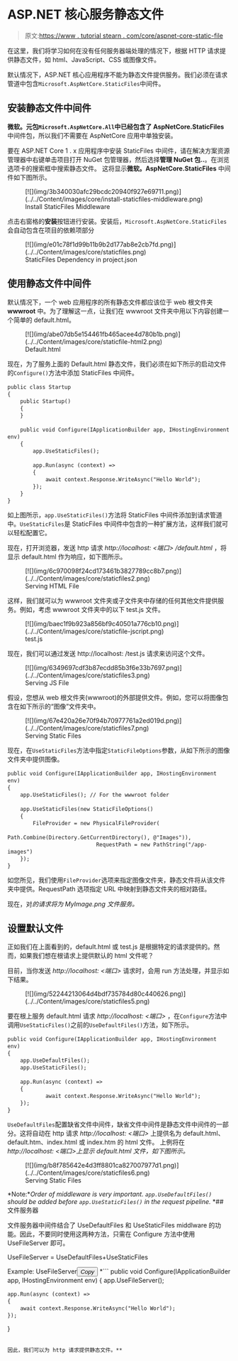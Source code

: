 # ASP.NET 核心服务静态文件

> 原文:[https://www . tutorial stearn . com/core/aspnet-core-static-file](https://www.tutorialsteacher.com/core/aspnet-core-static-file)

在这里，我们将学习如何在没有任何服务器端处理的情况下，根据 HTTP 请求提供静态文件，如 html、JavaScript、CSS 或图像文件。

默认情况下，ASP.NET 核心应用程序不能为静态文件提供服务。我们必须在请求管道中包含`Microsoft.AspNetCore.StaticFiles`中间件。

## 安装静态文件中间件

**微软。元包`Microsoft.AspNetCore.All`中已经包含了 AspNetCore.StaticFiles** 中间件包，所以我们不需要在 AspNetCore 应用中单独安装。

要在 ASP.NET Core 1 . x 应用程序中安装 StaticFiles 中间件，请在解决方案资源管理器中右键单击项目打开 NuGet 包管理器，然后选择**管理 NuGet 包..**。在浏览选项卡的搜索框中搜索静态文件。 这将显示**微软。AspNetCore.StaticFiles** 中间件如下图所示。

<figure>[![](img/3b340030afc29bcdc20940f927e69711.png)](../../Content/images/core/install-staticfiles-middleware.png)

<figcaption>Install StaticFiles Middleware</figcaption>

</figure>

点击右窗格的**安装**按钮进行安装。安装后，`Microsoft.AspNetCore.StaticFiles`会自动包含在项目的依赖项部分

<figure>[![](img/e01c78f1d99b11b9b2d177ab8e2cb7fd.png)](../../Content/images/core/staticfiles.png)

<figcaption>StaticFiles Dependency in project.json</figcaption>

</figure>

## 使用静态文件中间件

默认情况下，一个 web 应用程序的所有静态文件都应该位于 web 根文件夹 **wwwroot** 中。为了理解这一点，让我们在 wwwroot 文件夹中用以下内容创建一个简单的 default.html。

<figure>[![](img/abe07db5e154461fb465acee4d780b1b.png)](../../Content/images/core/staticfile-html2.png)

<figcaption>Default.html</figcaption>

</figure>

现在，为了服务上面的 Default.html 静态文件，我们必须在如下所示的启动文件的`Configure()`方法中添加 StaticFiles 中间件。

```
public class Startup
{
    public Startup()
    {
    } 

    public void Configure(IApplicationBuilder app, IHostingEnvironment env)
    {
        app.UseStaticFiles();

        app.Run(async (context) =>
        {
            await context.Response.WriteAsync("Hello World");
        });
    }
} 
```

如上图所示，`app.UseStaticFiles()`方法将 StaticFiles 中间件添加到请求管道中。`UseStaticFiles`是 StaticFiles 中间件中包含的一种扩展方法，这样我们就可以轻松配置它。

现在，打开浏览器，发送 http 请求 *http://localhost: <端口> /default.html* ，将显示 default.html 作为响应，如下图所示。

<figure>[![](img/6c970098f24cd173461b3827789cc8b7.png)](../../Content/images/core/staticfiles2.png)

<figcaption>Serving HTML File</figcaption>

</figure>

这样，我们就可以为 wwwroot 文件夹或子文件夹中存储的任何其他文件提供服务。例如，考虑 wwwroot 文件夹中的以下 test.js 文件。

<figure>[![](img/baec1f9b923a856bf9c40501a776cb10.png)](../../Content/images/core/staticfile-jscript.png)

<figcaption>test.js</figcaption>

</figure>

现在，我们可以通过发送 http://localhost: <port>/test.js 请求来访问这个文件。</port>

<figure>[![](img/6349697cdf3b87ecdd85b3f6e33b7697.png)](../../Content/images/core/staticfiles3.png)

<figcaption>Serving JS File</figcaption>

</figure>

假设，您想从 web 根文件夹(wwwroot)的外部提供文件。例如，您可以将图像包含在如下所示的“图像”文件夹中。

<figure>[![](img/67e420a26e70f94b70977761a2ed019d.png)](../../Content/images/core/staticfiles7.png)

<figcaption>Serving Static Files</figcaption>

</figure>

现在，在`UseStaticFiles`方法中指定`StaticFileOptions`参数，从如下所示的图像文件夹中提供图像。

```
public void Configure(IApplicationBuilder app, IHostingEnvironment env)
{
    app.UseStaticFiles(); // For the wwwroot folder

    app.UseStaticFiles(new StaticFileOptions()
    {
        FileProvider = new PhysicalFileProvider(
                            Path.Combine(Directory.GetCurrentDirectory(), @"Images")),
                            RequestPath = new PathString("/app-images")
    });
} 
```

如您所见，我们使用`FileProvider`选项来指定图像文件夹，静态文件将从该文件夹中提供。RequestPath 选项指定 URL 中映射到静态文件夹的相对路径。

现在，对*的请求将为 MyImage.png 文件服务。*

## 设置默认文件

正如我们在上面看到的，default.html 或 test.js 是根据特定的请求提供的。然而，如果我们想在根请求上提供默认的 html 文件呢？

目前，当你发送 *http://localhost: <端口>* 请求时，会用 run 方法处理，并显示如下结果。

<figure>[![](img/52244213064d4bdf735784d80c440626.png)](../../Content/images/core/staticfiles5.png)</figure>

要在根上服务 default.html 请求 *http://localhost: <端口>* ，在`Configure`方法中调用`UseStaticFiles()`之前的`UseDefaultFiles()`方法，如下所示。

```
public void Configure(IApplicationBuilder app, IHostingEnvironment env)
{
    app.UseDefaultFiles();
    app.UseStaticFiles();

    app.Run(async (context) =>
    {
            await context.Response.WriteAsync("Hello World");
    });
} 
```

`UseDefaultFiles`配置缺省文件中间件，缺省文件中间件是静态文件中间件的一部分。这将自动在 http 请求 *http://localhost: <端口>* 上提供名为 default.html、default.htm、index.html 或 index.htm 的 html 文件。 上例将在 *http://localhost: <端口>上显示 default.html 文件，如下图所示。*

<figure>[![](img/b8f785642e4d3ff8801ca827007977d1.png)](../../Content/images/core/staticfiles6.png)

<figcaption>Serving Static Files</figcaption>

</figure>

*Note:**Order of middleware is very important. `app.UseDefaultFiles()` should be added before `app.UseStaticFiles()` in the request pipeline.* *## 文件服务器

文件服务器中间件结合了 UseDefaultFiles 和 UseStaticFiles middlware 的功能。因此，不要同时使用这两种方法，只需在 Configure 方法中使用 UseFileServer 即可。

UseFileServer = UseDefaultFiles+UseStaticFiles

Example: UseFileServer<button class="copy-btn pull-right" title="Copy example code">*Copy*</button> *```
public void Configure(IApplicationBuilder app, IHostingEnvironment env)
{
    app.UseFileServer();

    app.Run(async (context) =>
    {
        await context.Response.WriteAsync("Hello World");
    });
} 
```

因此，我们可以为 http 请求提供静态文件。**